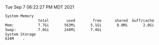 Tue Sep  7 06:22:27 PM MDT 2021
```bash
System Memory
               total        used        free      shared  buff/cache   available
Mem:           7.7Gi       563Mi       5.1Gi       8.0Mi       2.0Gi       6.8Gi
Swap:          7.6Gi       244Mi       7.4Gi
System Storage
634M	.
```

